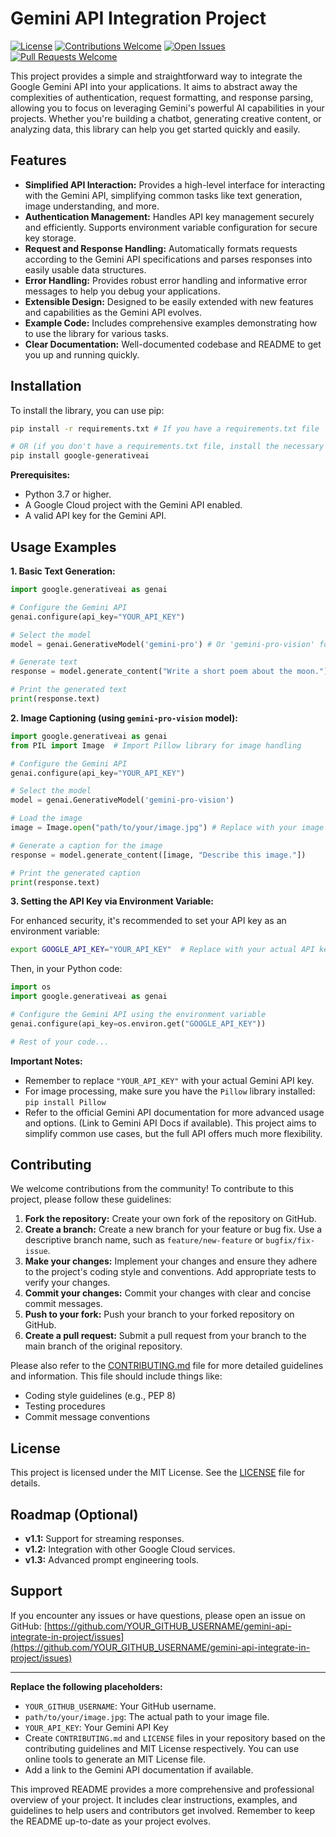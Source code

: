 # Gemini API Integration Project

[![License](https://img.shields.io/badge/License-MIT-yellow.svg)](https://opensource.org/licenses/MIT)
[![Contributions Welcome](https://img.shields.io/badge/contributions-welcome-brightgreen.svg)](https://github.com/YOUR_GITHUB_USERNAME/gemini-api-integrate-in-project/blob/main/CONTRIBUTING.md)
[![Open Issues](https://img.shields.io/github/issues/YOUR_GITHUB_USERNAME/gemini-api-integrate-in-project)](https://github.com/YOUR_GITHUB_USERNAME/gemini-api-integrate-in-project/issues)
[![Pull Requests Welcome](https://img.shields.io/badge/PRs-welcome-brightgreen.svg)](https://github.com/YOUR_GITHUB_USERNAME/gemini-api-integrate-in-project/pulls)

This project provides a simple and straightforward way to integrate the Google Gemini API into your applications.  It aims to abstract away the complexities of authentication, request formatting, and response parsing, allowing you to focus on leveraging Gemini's powerful AI capabilities in your projects.  Whether you're building a chatbot, generating creative content, or analyzing data, this library can help you get started quickly and easily.

## Features

*   **Simplified API Interaction:**  Provides a high-level interface for interacting with the Gemini API, simplifying common tasks like text generation, image understanding, and more.
*   **Authentication Management:** Handles API key management securely and efficiently.  Supports environment variable configuration for secure key storage.
*   **Request and Response Handling:**  Automatically formats requests according to the Gemini API specifications and parses responses into easily usable data structures.
*   **Error Handling:**  Provides robust error handling and informative error messages to help you debug your applications.
*   **Extensible Design:**  Designed to be easily extended with new features and capabilities as the Gemini API evolves.
*   **Example Code:**  Includes comprehensive examples demonstrating how to use the library for various tasks.
*   **Clear Documentation:**  Well-documented codebase and README to get you up and running quickly.

## Installation

To install the library, you can use pip:

```bash
pip install -r requirements.txt # If you have a requirements.txt file

# OR (if you don't have a requirements.txt file, install the necessary dependencies directly.  Replace 'google-generativeai' with the actual Gemini API package name if it differs)
pip install google-generativeai
```

**Prerequisites:**

*   Python 3.7 or higher.
*   A Google Cloud project with the Gemini API enabled.
*   A valid API key for the Gemini API.

## Usage Examples

**1. Basic Text Generation:**

```python
import google.generativeai as genai

# Configure the Gemini API
genai.configure(api_key="YOUR_API_KEY")

# Select the model
model = genai.GenerativeModel('gemini-pro') # Or 'gemini-pro-vision' for multimodal

# Generate text
response = model.generate_content("Write a short poem about the moon.")

# Print the generated text
print(response.text)
```

**2. Image Captioning (using `gemini-pro-vision` model):**

```python
import google.generativeai as genai
from PIL import Image  # Import Pillow library for image handling

# Configure the Gemini API
genai.configure(api_key="YOUR_API_KEY")

# Select the model
model = genai.GenerativeModel('gemini-pro-vision')

# Load the image
image = Image.open("path/to/your/image.jpg") # Replace with your image path

# Generate a caption for the image
response = model.generate_content([image, "Describe this image."])

# Print the generated caption
print(response.text)
```

**3.  Setting the API Key via Environment Variable:**

For enhanced security, it's recommended to set your API key as an environment variable:

```bash
export GOOGLE_API_KEY="YOUR_API_KEY"  # Replace with your actual API key
```

Then, in your Python code:

```python
import os
import google.generativeai as genai

# Configure the Gemini API using the environment variable
genai.configure(api_key=os.environ.get("GOOGLE_API_KEY"))

# Rest of your code...
```

**Important Notes:**

*   Remember to replace `"YOUR_API_KEY"` with your actual Gemini API key.
*   For image processing, make sure you have the `Pillow` library installed: `pip install Pillow`
*   Refer to the official Gemini API documentation for more advanced usage and options.  (Link to Gemini API Docs if available).  This project aims to simplify common use cases, but the full API offers much more flexibility.

## Contributing

We welcome contributions from the community!  To contribute to this project, please follow these guidelines:

1.  **Fork the repository:**  Create your own fork of the repository on GitHub.
2.  **Create a branch:**  Create a new branch for your feature or bug fix.  Use a descriptive branch name, such as `feature/new-feature` or `bugfix/fix-issue`.
3.  **Make your changes:**  Implement your changes and ensure they adhere to the project's coding style and conventions.  Add appropriate tests to verify your changes.
4.  **Commit your changes:**  Commit your changes with clear and concise commit messages.
5.  **Push to your fork:**  Push your branch to your forked repository on GitHub.
6.  **Create a pull request:**  Submit a pull request from your branch to the main branch of the original repository.

Please also refer to the [CONTRIBUTING.md](CONTRIBUTING.md) file for more detailed guidelines and information.  This file should include things like:

*   Coding style guidelines (e.g., PEP 8)
*   Testing procedures
*   Commit message conventions

## License

This project is licensed under the MIT License.  See the [LICENSE](LICENSE) file for details.

##  Roadmap (Optional)

*   **v1.1:** Support for streaming responses.
*   **v1.2:**  Integration with other Google Cloud services.
*   **v1.3:**  Advanced prompt engineering tools.

## Support

If you encounter any issues or have questions, please open an issue on GitHub: [https://github.com/YOUR_GITHUB_USERNAME/gemini-api-integrate-in-project/issues](https://github.com/YOUR_GITHUB_USERNAME/gemini-api-integrate-in-project/issues)

---

**Replace the following placeholders:**

*   `YOUR_GITHUB_USERNAME`:  Your GitHub username.
*   `path/to/your/image.jpg`:  The actual path to your image file.
*   `YOUR_API_KEY`: Your Gemini API Key
*   Create `CONTRIBUTING.md` and `LICENSE` files in your repository based on the contributing guidelines and MIT License respectively.  You can use online tools to generate an MIT License file.
*   Add a link to the Gemini API documentation if available.

This improved README provides a more comprehensive and professional overview of your project.  It includes clear instructions, examples, and guidelines to help users and contributors get involved. Remember to keep the README up-to-date as your project evolves.
